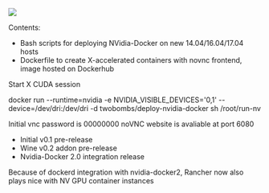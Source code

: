 ![](https://img.shields.io/docker/automated/jrottenberg/ffmpeg.svg)

Contents:

- Bash scripts for deploying NVidia-Docker on new 14.04/16.04/17.04 hosts
- Dockerfile to create X-accelerated containers with novnc frontend, image hosted on Dockerhub

Start X CUDA session

docker run --runtime=nvidia -e NVIDIA_VISIBLE_DEVICES='0,1' --device=/dev/dri:/dev/dri -d twobombs/deploy-nvidia-docker sh /root/run-nv

Initial vnc password is 00000000
noVNC website is avaliable at port 6080

- Initial v0.1 pre-release
- Wine v0.2 addon pre-release
- Nvidia-Docker 2.0 integration release

Because of dockerd integration with nvidia-docker2, Rancher now also plays nice with NV GPU container instances
